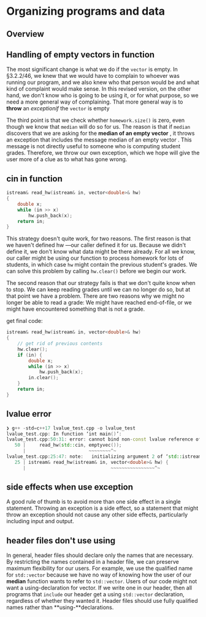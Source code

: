 # Organizing programs and data

## Overview

## Handling of empty vectors in function

The most significant change is what we do if the `vector` is empty. In §3.2.2/46, we knew that we would have to complain to whoever was running our program, and we also knew who that person would be and what kind of complaint would make sense. In this revised version, on the other hand, we don't know who is going to be using it, or for what purpose, so we need a more general way of complaining. That more general way is to **throw** an *exceptionif* the `vector` is empty

The third point is that we check whether `homework.size()` is zero, even though we know that `median` will do so for us. The reason is that if `median` discovers that we are asking for the **median of an empty vector** , it throws an exception that includes the message median of an empty vector . This message is not directly useful to someone who is computing student grades. Therefore, we throw our own exception, which we hope will give the user more of a clue as to what has gone wrong.

## cin in function

```cpp
istream& read_hw(istream& in, vector<double>& hw)
{
    double x;
    while (in >> x)
        hw.push_back(x);
    return in;
}
```
This strategy doesn't quite work, for two reasons. The first reason is that we haven't defined hw —our caller defined it for us. Because we didn't define it, we don't know what data might be there already. For all we know, our caller might be using our function to process homework for lots of students, in which case `hw` might contain the previous student's grades. We can solve this problem by calling `hw.clear()` before we begin our work.

The second reason that our strategy fails is that we don't quite know when to stop. We can keep reading grades until we can no longer do so, but at that point we have a problem. There are two reasons why we might no longer be able to read a grade: We might have reached end-of-file, or we might have encountered something that is not a grade.

get final code:
```cpp
istream& read_hw(istream& in, vector<double>& hw)
{
    // get rid of previous contents
    hw.clear();
    if (in) {
        double x;
        while (in >> x)
            hw.push_back(x);
        in.clear();
    }
    return in;
}
```

## lvalue error

```cpp
❯ g++ -std=c++17 lvalue_test.cpp -o lvalue_test
lvalue_test.cpp: In function ‘int main()’:
lvalue_test.cpp:50:31: error: cannot bind non-const lvalue reference of type ‘std::vector<double>&’ to an rvalue of type ‘std::vector<double>’
   50 |     read_hw(std::cin, emptyvec());
      |                       ~~~~~~~~^~
lvalue_test.cpp:25:47: note:   initializing argument 2 of ‘std::istream& read_hw(std::istream&, std::vector<double>&)’
   25 | istream& read_hw(istream& in, vector<double>& hw) {
      |                               ~~~~~~~~~~~~~~~~^~
```

## side effects when use exception

A good rule of thumb is to avoid more than one side effect in a single statement. Throwing an exception is a side effect, so a statement that might throw an exception should not cause any other side effects, particularly including input and output.

## header files don't use using

In general, header files should declare only the names that are necessary. By restricting the names contained in a header file, we can preserve maximum flexibility for our users. For example, we use the qualified name for `std::vector` because we have no way of knowing how the user of our **median** function wants to refer to `std::vector`. Users of our code might not want a using-declaration for vector. If we write one in our header, then all programs that `include` our header get a using `std::vector` declaration, regardless of whether they wanted it. Header files should use fully qualified names rather than **using-**declarations.
